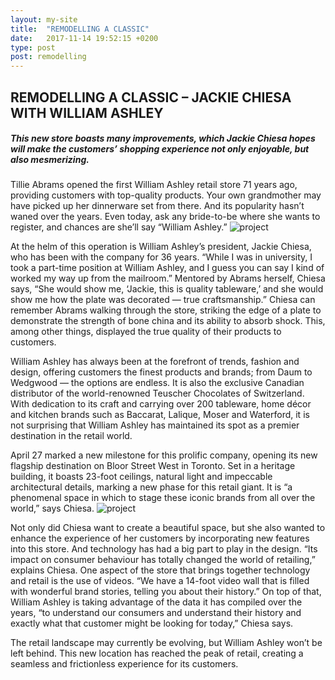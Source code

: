 ```yaml
---
layout: my-site
title:  "REMODELLING A CLASSIC"
date:   2017-11-14 19:52:15 +0200
type: post
post: remodelling
---
```


<h2>
REMODELLING A CLASSIC – JACKIE CHIESA WITH WILLIAM ASHLEY
</h2>
<h5>
This new store boasts many improvements, which Jackie Chiesa hopes will make the customers’ shopping experience not only enjoyable, but also mesmerizing.
</h5>
<p>
Tillie Abrams opened the first William Ashley retail store 71 years ago, providing customers with top-quality products. Your own grandmother may have picked up her dinnerware set from there. And its popularity hasn’t waned over the years. Even today, ask any bride-to-be where she wants to register, and chances are she’ll say “William Ashley.”
<img class="left" src="{{ site.baseurl }}/img/project1.jpg" alt="project">
</p>
<p>
At the helm of this operation is William Ashley’s president, Jackie Chiesa, who has been with the company for 36 years. “While I was in university, I took a part-time position at William Ashley, and I guess you can say I kind of worked my way up from the mailroom.” Mentored by Abrams herself, Chiesa says, “She would show me, ‘Jackie, this is quality tableware,’ and she would show me how the plate was decorated — true craftsmanship.” Chiesa can remember Abrams walking through the store, striking the edge of a plate to demonstrate the strength of bone china and its ability to absorb shock. This, among other things, displayed the true quality of their products to customers.
</p>
<p>
William Ashley has always been at the forefront of trends, fashion and design, offering customers the finest products and brands; from Daum to Wedgwood — the options are endless. It is also the exclusive Canadian distributor of the world-renowned Teuscher Chocolates of Switzerland. With dedication to its craft and carrying over 200 tableware, home décor and kitchen brands such as Baccarat, Lalique, Moser and Waterford, it is not surprising that William Ashley has maintained its spot as a premier destination in the retail world.
</p>
<p>
April 27 marked a new milestone for this prolific company, opening its new flagship destination on Bloor Street West in Toronto. Set in a heritage building, it boasts 23-foot ceilings, natural light and impeccable architectural details, marking a new phase for this retail giant. It is “a phenomenal space in which to stage these iconic brands from all over the world,” says Chiesa.
<img class="right" src="{{ site.baseurl }}/img/project3.jpg" alt="project">
</p>
<p>
Not only did Chiesa want to create a beautiful space, but she also wanted to enhance the experience of her customers by incorporating new features into this store. And technology has had a big part to play in the design. “Its impact on consumer behaviour has totally changed the world of retailing,” explains Chiesa. One aspect of the store that brings together technology and retail is the use of videos. “We have a 14-foot video wall that is filled with wonderful brand stories, telling you about their history.” On top of that, William Ashley is taking advantage of the data it has compiled over the years, “to understand our consumers and understand their history and exactly what that customer might be looking for today,” Chiesa says.
</p>
<p>
The retail landscape may currently be evolving, but William Ashley won’t be left behind. This new location has reached the peak of retail, creating a seamless and frictionless experience for its customers.
</p>